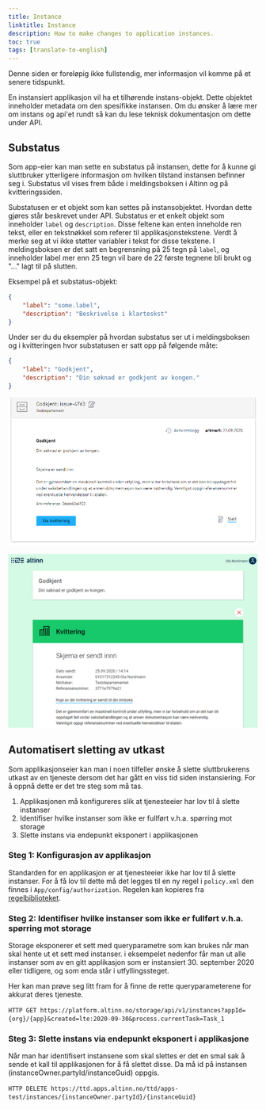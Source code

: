 ```yaml
---
title: Instance
linktitle: Instance
description: How to make changes to application instances.
toc: true
tags: [translate-to-english]
---
```


Denne siden er foreløpig ikke fullstendig, mer informasjon vil komme på et senere tidspunkt.

En instansiert applikasjon vil ha et tilhørende instans-objekt. Dette objektet inneholder metadata om den spesifikke instansen.
Om du ønsker å lære mer om instans og api'et rundt så kan du lese teknisk dokumentasjon om dette under API.

## Substatus

Som app-eier kan man sette en substatus på instansen, dette for å kunne gi sluttbruker ytterligere informasjon om hvilken tilstand instansen befinner seg i.
Substatus vil vises frem både i meldingsboksen i Altinn og på kvitteringssiden.

Substatusen er et objekt som kan settes på instansobjektet. Hvordan dette gjøres står beskrevet under API.
Substatus er et enkelt objekt som inneholder `label` og `description`. Disse feltene kan enten inneholde ren tekst, eller en tekstnøkkel som referer til applikasjonstekstene. Verdt å merke seg at vi ikke støtter variabler i tekst for disse tekstene.
I meldingsboksen er det satt en begrensning på 25 tegn på `label`, og inneholder label mer enn 25 tegn vil bare de 22 første tegnene bli brukt og "..." lagt til på slutten.

Eksempel på et substatus-objekt:
```json
{
    "label": "some.label",
    "description": "Beskrivelse i klarteskst"
}
```

Under ser du du eksempler på hvordan substatus ser ut i meldingsboksen og i kvitteringen hvor substatusen er satt opp på følgende måte:
```json
{
    "label": "Godkjent",
    "description": "Din søknad er godkjent av kongen."
}
```

![Substatus i meldingsboks](meldingsboks.png "Substatus i meldingsboks")

![Substatus i kvitteringen](app.png "Substatus i kvitteringen")

## Automatisert sletting av utkast

Som applikasjonseier kan man i noen tilfeller ønske å slette sluttbrukerens utkast av en tjeneste dersom det har gått en viss tid siden instansiering. 
For å oppnå dette er det tre steg som må tas.

1. Applikasjonen må konfigureres slik at tjenesteeier har lov til å slette instanser
2. Identifiser hvilke instanser som ikke er fullført v.h.a. spørring mot storage
3. Slette instans via endepunkt eksponert i applikasjonen

### Steg 1: Konfigurasjon av applikasjon

Standarden for en applikasjon er at tjenesteeier ikke har lov til å slette instanser.
For å få lov til dette må det legges til en ny regel i `policy.xml` den finnes i `App/config/authorization`.
Regelen kan kopieres fra [regelbiblioteket](../autorisasjon/regelbibliotek/#org-can-delete-an-instance-of-orgapp-in-any-task-or-event).

### Steg 2: Identifiser hvilke instanser som ikke er fullført v.h.a. spørring mot storage

Storage eksponerer et sett med queryparametre som kan brukes når man skal hente ut et sett med instanser. 
i eksempelet nedenfor får man ut alle instanser som av en gitt applikasjon som er instansiert 30. september 2020 eller tidligere, 
og som enda står i utfyllingssteget.

Her kan man prøve seg litt fram for å finne de rette queryparameterene for akkurat deres tjeneste. 

`HTTP GET https://platform.altinn.no/storage/api/v1/instances?appId={org}/{app}&created=lte:2020-09-30&process.currentTask=Task_1`

### Steg 3: Slette instans via endepunkt eksponert i applikasjone

Når man har identifisert instansene som skal slettes er det en smal sak å sende et kall
til applikasjonen for å få slettet disse. Da må id på instansen (instanceOwner.partyId/instanceGuid) oppgis.

`HTTP DELETE https://ttd.apps.altinn.no/ttd/apps-test/instances/{instanceOwner.partyId}/{instanceGuid}`
